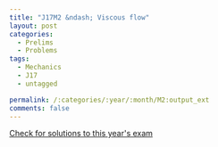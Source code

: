 ```yaml
---
title: "J17M2 &ndash; Viscous flow"
layout: post
categories:
  - Prelims
  - Problems
tags:
  - Mechanics
  - J17
  - untagged

permalink: /:categories/:year/:month/M2:output_ext
comments: false
---
```

<object data="2017J2M.pdf" type="application/pdf" width="100%" height="500"></object>
<div class="message"><a href='https://princetonprelim.com/prelim/35/'>Check for solutions to this year's exam</a></div>